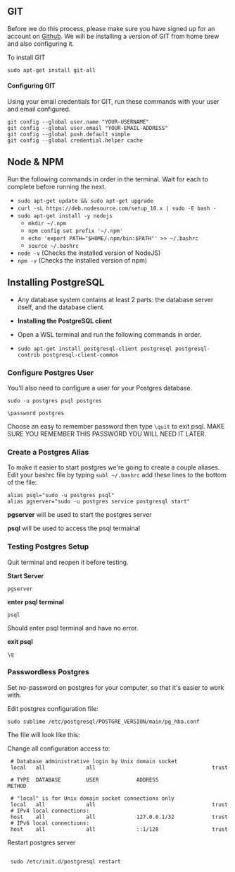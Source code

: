 
## GIT

Before we do this process, please make sure you have signed up for an account on  [Github](http://www.github.com/). We will be installing a version of GIT from home brew and also configuring it.

To install GIT

```
sudo apt-get install git-all

```

#### Configuring GIT

Using your email credentials for GIT, run these commands with your user and email configured.

```
git config --global user.name "YOUR-USERNAME"
git config --global user.email "YOUR-EMAIL-ADDRESS"
git config --global push.default simple
git config --global credential.helper cache
```

## Node & NPM
Run the following commands in order in the terminal. Wait for each to complete before running the next.

-   `sudo apt-get update && sudo apt-get upgrade`
-   `curl -sL https://deb.nodesource.com/setup_10.x | sudo -E bash -`
-   `sudo apt-get install -y nodejs`
    -   `mkdir ~/.npm`
    -   `npm config set prefix '~/.npm'`
    -   `echo 'export PATH="$HOME/.npm/bin:$PATH"' >> ~/.bashrc`
    -   `source ~/.bashrc`
-   `node -v`  (Checks the installed version of NodeJS)
-   `npm -v`  (Checks the installed version of npm)
## Installing PostgreSQL

-   Any database system contains at least 2 parts: the database server itself, and the database client.
    
-   **Installing the PostgreSQL client**
    
-   Open a WSL terminal and run the following commands in order.
-   `sudo apt-get install postgresql-client postgresql postgresql-contrib postgresql-client-common`

### Configure Postgres User

You'll also need to configure a user for your Postgres database.

```
sudo -u postgres psql postgres

\password postgres

```

Choose an easy to remember password then type  `\quit`  to exit psql. MAKE SURE YOU REMEMBER THIS PASSWORD YOU WILL NEED IT LATER.

### Create a Postgres Alias

To make it easier to start postgres we're going to create a couple aliases. Edit your bashrc file by typing  `subl ~/.bashrc`  add these lines to the bottom of the file:

```
alias psql="sudo -u postgres psql"
alias pgserver="sudo -u postgres service postgresql start"

```

**pgserver**  will be used to start the postgres server

**psql**  will be used to access the psql termainal

### Testing Postgres Setup

Quit terminal and reopen it before testing.

**Start Server**

```
pgserver

```

**enter psql terminal**

```
psql

```

Should enter psql terminal and have no error.

**exit psql**

```
\q

```

### Passwordless Postgres

Set no-password on postgres for your computer, so that it's easier to work with.

Edit postgres configuration file:

```
sudo sublime /etc/postgresql/POSTGRE_VERSION/main/pg_hba.conf

```

The file will look like this:

Change all configuration access to:

```
 # Database administrative login by Unix domain socket
 local   all             all                                     trust

 # TYPE  DATABASE        USER            ADDRESS                 METHOD

 # "local" is for Unix domain socket connections only
 local   all             all                                     trust
 # IPv4 local connections:
 host    all             all             127.0.0.1/32            trust
 # IPv6 local connections:
 host    all             all             ::1/128                 trust

```

Restart postgres server

```

 sudo /etc/init.d/postgresql restart

```

[](https://wdi-sg.github.io/gitbook-2019/00-config-deployment/installfest/windows/readme.html)[  
](https://wdi-sg.github.io/gitbook-2019/00-config-deployment/installfest/windows/install3.html)